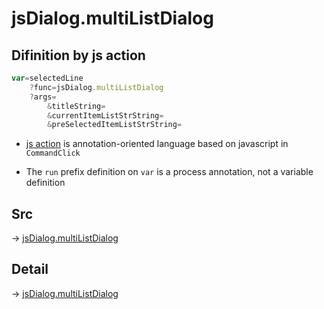 # jsDialog.multiListDialog

## Difinition by js action

```js.js
var=selectedLine
	?func=jsDialog.multiListDialog
	?args=
		&titleString=
		&currentItemListStrString=
		&preSelectedItemListStrString=
```

- [js action](#) is annotation-oriented language based on javascript in `CommandClick`

- The `run` prefix definition on `var` is a process annotation, not a variable definition

## Src

-> [jsDialog.multiListDialog](https://github.com/puutaro/CommandClick/blob/master/app/src/main/java/com/puutaro/commandclick/fragment_lib/terminal_fragment/js_interface/dialog/JsDialog.kt#L180)

## Detail

-> [jsDialog.multiListDialog](https://github.com/puutaro/CommandClick/blob/master/md/developer/js_interface/details/dialog/JsDialog/multiListDialog.md)
